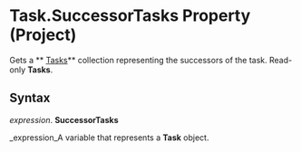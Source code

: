 
# Task.SuccessorTasks Property (Project)

Gets a  ** [Tasks](bc6bb4a5-95a6-9d1f-3e28-92b9548a544a.md)** collection representing the successors of the task. Read-only **Tasks**.


## Syntax

 _expression_. **SuccessorTasks**

 _expression_A variable that represents a  **Task** object.

